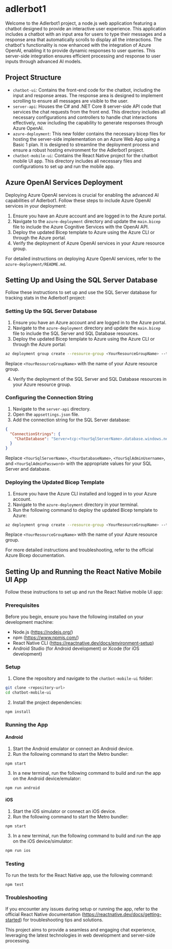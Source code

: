 # adlerbot1

Welcome to the Adlerbot1 project, a node.js web application featuring a chatbot designed to provide an interactive user experience. This application includes a chatbot with an input area for users to type their messages and a response area that automatically scrolls to display all the interactions. The chatbot's functionality is now enhanced with the integration of Azure OpenAI, enabling it to provide dynamic responses to user queries. This server-side integration ensures efficient processing and response to user inputs through advanced AI models.

## Project Structure

- `chatbot-ui`: Contains the front-end code for the chatbot, including the input and response areas. The response area is designed to implement scrolling to ensure all messages are visible to the user.
- `server-api`: Houses the C# and .NET Core 8 server-side API code that services the chat requests from the front end. This directory includes all necessary configurations and controllers to handle chat interactions effectively, now including the capability to generate responses through Azure OpenAI.
- `azure-deployment`: This new folder contains the necessary bicep files for hosting the server-side implementation on an Azure Web App using a Basic 1 plan. It is designed to streamline the deployment process and ensure a robust hosting environment for the Adlerbot1 project.
- `chatbot-mobile-ui`: Contains the React Native project for the chatbot mobile UI app. This directory includes all necessary files and configurations to set up and run the mobile app.

## Azure OpenAI Services Deployment

Deploying Azure OpenAI services is crucial for enabling the advanced AI capabilities of Adlerbot1. Follow these steps to include Azure OpenAI services in your deployment:

1. Ensure you have an Azure account and are logged in to the Azure portal.
2. Navigate to the `azure-deployment` directory and update the `main.bicep` file to include the Azure Cognitive Services with the OpenAI API.
3. Deploy the updated Bicep template to Azure using the Azure CLI or through the Azure portal.
4. Verify the deployment of Azure OpenAI services in your Azure resource group.

For detailed instructions on deploying Azure OpenAI services, refer to the `azure-deployment/README.md`.

## Setting Up and Using the SQL Server Database

Follow these instructions to set up and use the SQL Server database for tracking stats in the Adlerbot1 project:

### Setting Up the SQL Server Database

1. Ensure you have an Azure account and are logged in to the Azure portal.
2. Navigate to the `azure-deployment` directory and update the `main.bicep` file to include the SQL Server and SQL Database resources.
3. Deploy the updated Bicep template to Azure using the Azure CLI or through the Azure portal:

```bash
az deployment group create --resource-group <YourResourceGroupName> --template-file main.bicep
```

Replace `<YourResourceGroupName>` with the name of your Azure resource group.

4. Verify the deployment of the SQL Server and SQL Database resources in your Azure resource group.

### Configuring the Connection String

1. Navigate to the `server-api` directory.
2. Open the `appsettings.json` file.
3. Add the connection string for the SQL Server database:

```json
{
  "ConnectionStrings": {
    "ChatDatabase": "Server=tcp:<YourSqlServerName>.database.windows.net,1433;Initial Catalog=<YourDatabaseName>;Persist Security Info=False;User ID=<YourSqlAdminUsername>;Password=<YourSqlAdminPassword>;MultipleActiveResultSets=False;Encrypt=True;TrustServerCertificate=False;Connection Timeout=30;"
  }
}
```

Replace `<YourSqlServerName>`, `<YourDatabaseName>`, `<YourSqlAdminUsername>`, and `<YourSqlAdminPassword>` with the appropriate values for your SQL Server and database.

### Deploying the Updated Bicep Template

1. Ensure you have the Azure CLI installed and logged in to your Azure account.
2. Navigate to the `azure-deployment` directory in your terminal.
3. Run the following command to deploy the updated Bicep template to Azure:

```bash
az deployment group create --resource-group <YourResourceGroupName> --template-file main.bicep
```

Replace `<YourResourceGroupName>` with the name of your Azure resource group.

For more detailed instructions and troubleshooting, refer to the official Azure Bicep documentation.

## Setting Up and Running the React Native Mobile UI App

Follow these instructions to set up and run the React Native mobile UI app:

### Prerequisites

Before you begin, ensure you have the following installed on your development machine:

- Node.js (https://nodejs.org/)
- npm (https://www.npmjs.com/)
- React Native CLI (https://reactnative.dev/docs/environment-setup)
- Android Studio (for Android development) or Xcode (for iOS development)

### Setup

1. Clone the repository and navigate to the `chatbot-mobile-ui` folder:

```bash
git clone <repository-url>
cd chatbot-mobile-ui
```

2. Install the project dependencies:

```bash
npm install
```

### Running the App

#### Android

1. Start the Android emulator or connect an Android device.
2. Run the following command to start the Metro bundler:

```bash
npm start
```

3. In a new terminal, run the following command to build and run the app on the Android device/emulator:

```bash
npm run android
```

#### iOS

1. Start the iOS simulator or connect an iOS device.
2. Run the following command to start the Metro bundler:

```bash
npm start
```

3. In a new terminal, run the following command to build and run the app on the iOS device/simulator:

```bash
npm run ios
```

### Testing

To run the tests for the React Native app, use the following command:

```bash
npm test
```

### Troubleshooting

If you encounter any issues during setup or running the app, refer to the official React Native documentation (https://reactnative.dev/docs/getting-started) for troubleshooting tips and solutions.

This project aims to provide a seamless and engaging chat experience, leveraging the latest technologies in web development and server-side processing.

